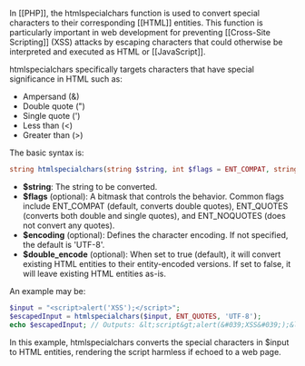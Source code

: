 In [[PHP]], the htmlspecialchars function is used to convert special characters to their corresponding [[HTML]] entities. This function is particularly important in web development for preventing [[Cross-Site Scripting]] (XSS) attacks by escaping characters that could otherwise be interpreted and executed as HTML or [[JavaScript]].

htmlspecialchars specifically targets characters that have special significance in HTML such as:

- Ampersand (&)
- Double quote (")
- Single quote (')
- Less than (<)
- Greater than (>)

The basic syntax is:

```php
string htmlspecialchars(string $string, int $flags = ENT_COMPAT, string $encoding = 'UTF-8', bool $double_encode = true)
```

- **$string**: The string to be converted.
- **$flags** (optional): A bitmask that controls the behavior. Common flags include ENT_COMPAT (default, converts double quotes), ENT_QUOTES (converts both double and single quotes), and ENT_NOQUOTES (does not convert any quotes).
- **$encoding** (optional): Defines the character encoding. If not specified, the default is 'UTF-8'.
- **$double_encode** (optional): When set to true (default), it will convert existing HTML entities to their entity-encoded versions. If set to false, it will leave existing HTML entities as-is.

An example may be:

```php
$input = "<script>alert('XSS');</script>";
$escapedInput = htmlspecialchars($input, ENT_QUOTES, 'UTF-8');
echo $escapedInput; // Outputs: &lt;script&gt;alert(&#039;XSS&#039;);&lt;/script&gt;
```

In this example, htmlspecialchars converts the special characters in $input to HTML entities, rendering the script harmless if echoed to a web page.

